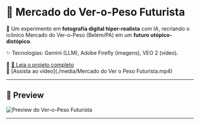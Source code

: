 # 🍃 Mercado do Ver-o-Peso Futurista  

📸 Um experimento em **fotografia digital hiper-realista** com IA, recriando o icônico Mercado do Ver-o-Peso (Belém/PA) em um **futuro utópico-distópico**.  

✨ Tecnologias: Gemini (LLM), Adobe Firefly (imagens), VEO 2 (vídeo).  

🔗 [📖 Leia o projeto completo](./PROJETO_VIDEO.md)  
🎥 [Assista ao vídeo](./media/Mercado do Ver o Peso Futurista.mp4)

---

## 🌆 Preview  

![Preview do Ver-o-Peso Futurista](./media/preview.png)

---
